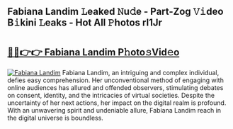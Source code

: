 ## Fabiana Landim 𝙻eaked 𝙽u𝚍e - Part-Zog 𝚅𝚒deo B𝚒kini 𝙻eaks - Hot All 𝙿hotos rl1Jr

# <h2><a href="http://ld2pmcr.urlbe.top/?page=Fabiana+Landim">🔗🔗👉👉 Fabiana Landim P𝚑oto𝚜Vid𝚎o</a></h2>

[![Fabiana Landim](https://i.imgur.com/eBuTRDB.gif)](http://ld2pmcr.urlbe.top/?page=Fabiana+Landim)
Fabiana Landim, an intriguing and complex individual, defies easy comprehension. Her unconventional method of engaging with online audiences has allured and offended observers, stimulating debates on consent, identity, and the intricacies of virtual societies. Despite the uncertainty of her next actions, her impact on the digital realm is profound. With an unwavering spirit and undeniable allure, Fabiana Landim reach in the digital universe is boundless.

